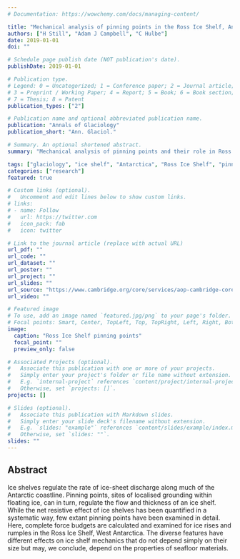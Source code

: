 ```yaml
---
# Documentation: https://wowchemy.com/docs/managing-content/

title: "Mechanical analysis of pinning points in the Ross Ice Shelf, Antarctica"
authors: ["H Still", "Adam J Campbell", "C Hulbe"]
date: 2019-01-01
doi: ""

# Schedule page publish date (NOT publication's date).
publishDate: 2019-01-01

# Publication type.
# Legend: 0 = Uncategorized; 1 = Conference paper; 2 = Journal article;
# 3 = Preprint / Working Paper; 4 = Report; 5 = Book; 6 = Book section;
# 7 = Thesis; 8 = Patent
publication_types: ["2"]

# Publication name and optional abbreviated publication name.
publication: "Annals of Glaciology"
publication_short: "Ann. Glaciol."

# Summary. An optional shortened abstract.
summary: "Mechanical analysis of pinning points and their role in Ross Ice Shelf stability and dynamics."

tags: ["glaciology", "ice shelf", "Antarctica", "Ross Ice Shelf", "pinning points", "mechanical analysis"]
categories: ["research"]
featured: true

# Custom links (optional).
#   Uncomment and edit lines below to show custom links.
# links:
# - name: Follow
#   url: https://twitter.com
#   icon_pack: fab
#   icon: twitter

# Link to the journal article (replace with actual URL)
url_pdf: ""
url_code: ""
url_dataset: ""
url_poster: ""
url_project: ""
url_slides: ""
url_source: "https://www.cambridge.org/core/services/aop-cambridge-core/content/view/877ECB65630C271FA866E15F8C16A53B/S0260305518000319a.pdf/mechanical-analysis-of-pinning-points-in-the-ross-ice-shelf-antarctica.pdf"
url_video: ""

# Featured image
# To use, add an image named `featured.jpg/png` to your page's folder. 
# Focal points: Smart, Center, TopLeft, Top, TopRight, Left, Right, BottomLeft, Bottom, BottomRight.
image:
  caption: "Ross Ice Shelf pinning points"
  focal_point: ""
  preview_only: false

# Associated Projects (optional).
#   Associate this publication with one or more of your projects.
#   Simply enter your project's folder or file name without extension.
#   E.g. `internal-project` references `content/project/internal-project/index.md`.
#   Otherwise, set `projects: []`.
projects: []

# Slides (optional).
#   Associate this publication with Markdown slides.
#   Simply enter your slide deck's filename without extension.
#   E.g. `slides: "example"` references `content/slides/example/index.md`.
#   Otherwise, set `slides: ""`.
slides: ""
---
```


## Abstract

Ice shelves regulate the rate of ice-sheet discharge along much of the Antarctic coastline.
Pinning points, sites of localised grounding within floating ice, can in turn, regulate the flow and 
thickness of an ice shelf. While the net resistive effect of ice shelves has been quantified in a systematic way,
few extant pinning points have been examined in detail. Here, complete force budgets are calculated and
examined for ice rises and rumples in the Ross Ice Shelf, West Antarctica. The diverse features have different
effects on ice shelf mechanics that do not depend simply on their size but may, we conclude,
depend on the properties of seafloor materials.

